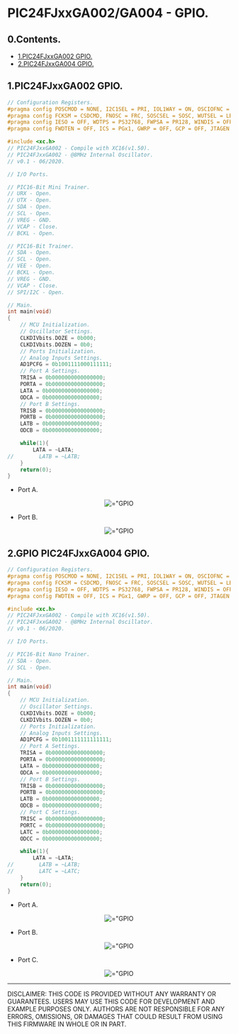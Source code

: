 # PIC24FJxxGA002/GA004 - GPIO.

## 0.Contents.

- [1.PIC24FJxxGA002 GPIO.](#1gpio-pic24fjxxga002)
- [2.PIC24FJxxGA004 GPIO.](#2gpio-pic24fjxxga004)

## 1.PIC24FJxxGA002 GPIO.

```c
// Configuration Registers.
#pragma config POSCMOD = NONE, I2C1SEL = PRI, IOL1WAY = ON, OSCIOFNC = ON
#pragma config FCKSM = CSDCMD, FNOSC = FRC, SOSCSEL = SOSC, WUTSEL = LEG
#pragma config IESO = OFF, WDTPS = PS32768, FWPSA = PR128, WINDIS = OFF
#pragma config FWDTEN = OFF, ICS = PGx1, GWRP = OFF, GCP = OFF, JTAGEN = OFF

#include <xc.h>
// PIC24FJxxGA002 - Compile with XC16(v1.50).
// PIC24FJxxGA002 - @8MHz Internal Oscillator.
// v0.1 - 06/2020.

// I/O Ports.

// PIC16-Bit Mini Trainer.
// URX - Open.
// UTX - Open.
// SDA - Open.
// SCL - Open.
// VREG - GND.
// VCAP - Close.
// BCKL - Open.

// PIC16-Bit Trainer.
// SDA - Open.
// SCL - Open.
// VEE - Open.
// BCKL - Open.
// VREG - GND.
// VCAP - Close.
// SPI/I2C - Open.

// Main.
int main(void)
{
    // MCU Initialization.
    // Oscillator Settings.
    CLKDIVbits.DOZE = 0b000;
    CLKDIVbits.DOZEN = 0b0;
    // Ports Initialization.
    // Analog Inputs Settings.
    AD1PCFG = 0b1001111000111111;
    // Port A Settings.
    TRISA = 0b0000000000000000;
    PORTA = 0b0000000000000000;
    LATA = 0b0000000000000000;
    ODCA = 0b0000000000000000;
    // Port B Settings.
    TRISB = 0b0000000000000000;
    PORTB = 0b0000000000000000;
    LATB = 0b0000000000000000;
    ODCB = 0b0000000000000000;

    while(1){
        LATA = ~LATA;
//        LATB = ~LATB;
    }
    return(0);
}
```

- Port A.

<p align="center"><img alt=="GPIO A" src="./pics/pic24fjxxga002-gpio-a.png"></p>

- Port B.

<p align="center"><img alt=="GPIO B" src="./pics/pic24fjxxga002-gpio-b.png"></p>

## 2.GPIO PIC24FJxxGA004 GPIO.

```c
// Configuration Registers.
#pragma config POSCMOD = NONE, I2C1SEL = PRI, IOL1WAY = ON, OSCIOFNC = ON
#pragma config FCKSM = CSDCMD, FNOSC = FRC, SOSCSEL = SOSC, WUTSEL = LEG
#pragma config IESO = OFF, WDTPS = PS32768, FWPSA = PR128, WINDIS = OFF
#pragma config FWDTEN = OFF, ICS = PGx1, GWRP = OFF, GCP = OFF, JTAGEN = OFF

#include <xc.h>
// PIC24FJxxGA002 - Compile with XC16(v1.50).
// PIC24FJxxGA002 - @8MHz Internal Oscillator.
// v0.1 - 06/2020.

// I/O Ports.

// PIC16-Bit Nano Trainer.
// SDA - Open.
// SCL - Open.

// Main.
int main(void)
{
    // MCU Initialization.
    // Oscillator Settings.
    CLKDIVbits.DOZE = 0b000;
    CLKDIVbits.DOZEN = 0b0;
    // Ports Initialization.
    // Analog Inputs Settings.
    AD1PCFG = 0b1001111111111111;
    // Port A Settings.
    TRISA = 0b0000000000000000;
    PORTA = 0b0000000000000000;
    LATA = 0b0000000000000000;
    ODCA = 0b0000000000000000;
    // Port B Settings.
    TRISB = 0b0000000000000000;
    PORTB = 0b0000000000000000;
    LATB = 0b0000000000000000;
    ODCB = 0b0000000000000000;
    // Port C Settings.
    TRISC = 0b0000000000000000;
    PORTC = 0b0000000000000000;
    LATC = 0b0000000000000000;
    ODCC = 0b0000000000000000;

    while(1){
        LATA = ~LATA;
//        LATB = ~LATB;
//        LATC = ~LATC;
    }
    return(0);
}
```

- Port A.

<p align="center"><img alt=="GPIO A" src="./pics/pic24fjxxga004-gpio-a.png"></p>

- Port B.

<p align="center"><img alt=="GPIO B" src="./pics/pic24fjxxga004-gpio-b.png"></p>

- Port C.

<p align="center"><img alt=="GPIO C" src="./pics/pic24fjxxga004-gpio-c.png"></p>

---
DISCLAIMER: THIS CODE IS PROVIDED WITHOUT ANY WARRANTY OR GUARANTEES.
USERS MAY USE THIS CODE FOR DEVELOPMENT AND EXAMPLE PURPOSES ONLY.
AUTHORS ARE NOT RESPONSIBLE FOR ANY ERRORS, OMISSIONS, OR DAMAGES THAT COULD
RESULT FROM USING THIS FIRMWARE IN WHOLE OR IN PART.